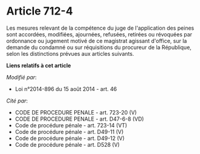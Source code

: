 # Article 712-4

Les mesures relevant de la compétence du juge de l'application des peines sont accordées, modifiées, ajournées, refusées,
retirées ou révoquées par ordonnance ou jugement motivé de ce magistrat agissant d'office, sur la demande du condamné ou sur
réquisitions du procureur de la République, selon les distinctions prévues aux articles suivants.

**Liens relatifs à cet article**

_Modifié par_:

  - Loi n°2014-896 du 15 août 2014 - art. 46

_Cité par_:

  - CODE DE PROCEDURE PENALE - art. 723-20 (V)
  - CODE DE PROCEDURE PENALE - art. D47-6-8 (VD)
  - Code de procédure pénale - art. 723-14 (VT)
  - Code de procédure pénale - art. D49-11 (V)
  - Code de procédure pénale - art. D49-12 (V)
  - Code de procédure pénale - art. D528 (V)
